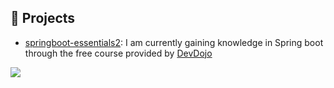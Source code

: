 
  ## 🔖 Projects
- [springboot-essentials2](https://github.com/KhalilFalanah/springboot-essentials2): I am currently gaining knowledge in Spring boot through the free course provided by [DevDojo](https://github.com/devdojobr) 
 
<div> 
  <a href="https://www.linkedin.com/in/khalil-belmonte-falanah-20a40a228/">
  <img src="https://img.shields.io/badge/-LinkedIn-%230077B5?style=for-the-badge&logo=linkedin&logoColor=white" target="_blank">
</div>

